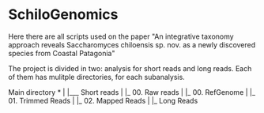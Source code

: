 # SchiloGenomics

Here there are all scripts used on the paper "An integrative taxonomy approach reveals Saccharomyces chiloensis sp. nov. as a newly discovered species from Coastal Patagonia"

The project is divided in two: analysis for short reads and long reads. Each of them has mulitple directories, for each subanalysis.

Main directory
     *
     |
     |___ Short reads
     |   |_ 00. Raw reads
     |   |_ 00. RefGenome
     |   |_ 01. Trimmed Reads
     |   |_ 02. Mapped Reads
     |
     |_ Long Reads
